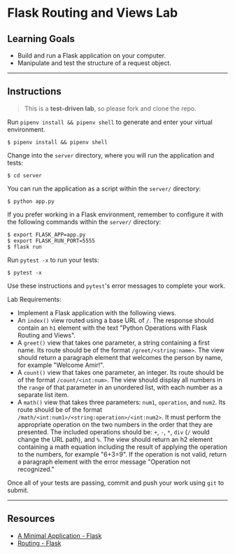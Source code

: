 # Flask Routing and Views Lab

## Learning Goals

- Build and run a Flask application on your computer.
- Manipulate and test the structure of a request object.

---

## Instructions

> This is a **test-driven lab**, so please fork and clone the repo.

Run `pipenv install && pipenv shell` to generate and enter your virtual
environment.

```console
$ pipenv install && pipenv shell
```

Change into the `server` directory, where you will run the application and
tests:

```console
$ cd server
```

You can run the application as a script within the `server/` directory:

```console
$ python app.py
```

If you prefer working in a Flask environment, remember to configure it with the
following commands within the `server/` directory:

```console
$ export FLASK_APP=app.py
$ export FLASK_RUN_PORT=5555
$ flask run
```

Run `pytest -x` to run your tests:

```console
$ pytest -x
```

Use these instructions and `pytest`'s error messages to complete your work.

Lab Requirements:

- Implement a Flask application with the following views.
- An `index()` view routed using a base URL of `/`. The response should contain
  an `h1` element with the text "Python Operations with Flask Routing and
  Views".
- A `greet()` view that takes one parameter, a string containing a first name.
  Its route should be of the format `/greet/<string:name>`. The view should
  return a paragraph element that welcomes the person by name, for example
  "Welcome Amir!".
- A `count()` view that takes one parameter, an integer. Its route should be of
  the format `/count/<int:num>`. The view should display all numbers in the
  `range` of that parameter in an unordered list, with each number as a separate
  list item.
- A `math()` view that takes three parameters: `num1`, `operation`, and `num2`.
  Its route should be of the format
  `/math/<int:num1>/<string:operation>/<int:num2>`. It must perform the
  appropriate operation on the two numbers in the order that they are presented.
  The included operations should be: `+`, `-`, `*`, `div` (`/` would change the
  URL path), and `%`. The view should return an h2 element containing a math
  equation including the result of applying the operation to the numbers, for
  example "6+3=9". If the operation is not valid, return a paragraph element
  with the error message "Operation not recognized."

Once all of your tests are passing, commit and push your work using `git` to
submit.

---

## Resources

- [A Minimal Application - Flask](https://flask.palletsprojects.com/en/2.3.x/quickstart/#a-minimal-application)
- [Routing - Flask](https://flask.palletsprojects.com/en/2.3.x/quickstart/#routing)
